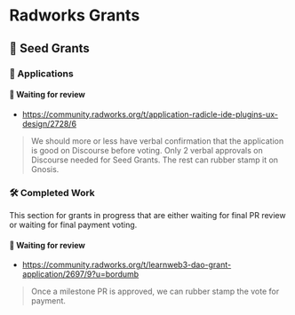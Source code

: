 # Radworks Grants

## 🌱 Seed Grants 

### 📝 Applications 

#### 🧐 Waiting for review
* https://community.radworks.org/t/application-radicle-ide-plugins-ux-design/2728/6

> We should more or less have verbal confirmation that the application is good on Discourse before voting. Only 2 verbal approvals on Discourse needed for Seed Grants. The rest can rubber stamp it on Gnosis.

### 🛠️ Completed Work

This section for grants in progress that are either waiting for final PR review or waiting for final payment voting.

#### 🧐 Waiting for review
* https://community.radworks.org/t/learnweb3-dao-grant-application/2697/9?u=bordumb

> Once a milestone PR is approved, we can rubber stamp the vote for payment.
